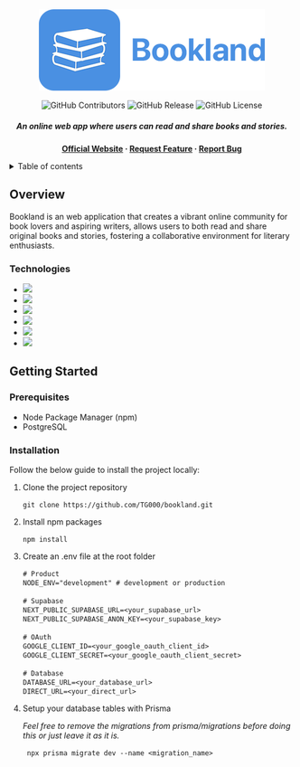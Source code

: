 <div align="center">

</picture>
<img alt="Branding" src="./public/assets/images/logo.png">
<picture>

![GitHub Contributors][github_contributors]
![GitHub Release][github_release]
![GitHub License][github_license]

##### An online web app where users can read and share books and stories.

**[Official Website][website] &middot; [Request Feature][request_feature] &middot; [Report Bug][report_bug]**

</div>

<details>

<summary>Table of contents</summary>

[1. Overview](#overview) <br>
[2. Getting Started](#getting-started) <br>
&emsp;[&middot; Prerequisites](#prerequisites) <br>
&emsp;[&middot; Installation](#installation) <br>

</details>

## Overview

Bookland is an web application that creates a vibrant online community for book lovers and aspiring writers, allows users to both read and share original books and stories, fostering a collaborative environment for literary enthusiasts.

### Technologies

- [![][nextjs]][nextjs-url]
- [![][shadcn]][shadcn-url]
- [![][tailwindcss]][tailwindcss-url]
- [![][prisma]][prisma-url]
- [![][supabase]][supabase-url]
- [![][postgresql]][postgresql-url]

## Getting Started

### Prerequisites

- Node Package Manager (npm)
- PostgreSQL

### Installation

Follow the below guide to install the project locally:

1. Clone the project repository

   ```shell
   git clone https://github.com/TG000/bookland.git
   ```

2. Install npm packages

   ```shell
   npm install
   ```

3. Create an .env file at the root folder

   ```
   # Product
   NODE_ENV="development" # development or production

   # Supabase
   NEXT_PUBLIC_SUPABASE_URL=<your_supabase_url>
   NEXT_PUBLIC_SUPABASE_ANON_KEY=<your_supabase_key>

   # OAuth
   GOOGLE_CLIENT_ID=<your_google_oauth_client_id>
   GOOGLE_CLIENT_SECRET=<your_google_oauth_client_secret>

   # Database
   DATABASE_URL=<your_database_url>
   DIRECT_URL=<your_direct_url>
   ```

4. Setup your database tables with Prisma

   _Feel free to remove the migrations from prisma/migrations before doing this or just leave it as it is._

   ```shell
    npx prisma migrate dev --name <migration_name>
   ```

[github_contributors]: https://img.shields.io/github/contributors/TG000/bookland?color=green
[github_release]: https://img.shields.io/github/v/release/TG000/bookland?color=blue
[github_license]: https://img.shields.io/github/license/TG000/bookland?color=blue
[website]: http://localhost:3000/
[request_feature]: http://
[report_bug]: http://
[nextjs]: https://img.shields.io/badge/NextJS-black?style=for-the-badge&logo=nextdotjs
[nextjs-url]: https://nextjs.org/
[shadcn]: https://img.shields.io/badge/ShadCN-black?style=for-the-badge&logo=shadcn/ui
[shadcn-url]: https://ui.shadcn.com/
[tailwindcss]: https://img.shields.io/badge/TailwindCSS-161d2d?style=for-the-badge&logo=tailwindcss
[tailwindcss-url]: https://tailwindcss.com/
[prisma]: https://img.shields.io/badge/Prisma-1a202c?style=for-the-badge&logo=prisma
[prisma-url]: https://www.prisma.io/
[supabase]: https://img.shields.io/badge/Supabase-1c1c1c?style=for-the-badge&logo=supabase
[supabase-url]: https://supabase.com/
[postgresql]: https://img.shields.io/badge/PostgreSQL-3c366b?style=for-the-badge&logo=postgresql
[postgresql-url]: https://www.postgresql.org/
